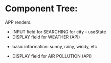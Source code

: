 # Component Tree:

APP renders:
* INPUT field for SEARCHING for city - useState
* DISPLAY field for WEATHER (API)
- basic information: sunny, rainy, windy, etc
* DISPLAY field for AIR POLLUTION (API)